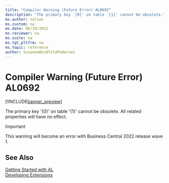 ```yaml
---
title: "Compiler Warning (Future Error) AL0692"
description: "The primary key '{0}' on table '{1}' cannot be obsolete."
ms.author: solsen
ms.custom: na
ms.date: 06/10/2022
ms.reviewer: na
ms.suite: na
ms.tgt_pltfrm: na
ms.topic: reference
author: SusanneWindfeldPedersen
---
```

[//]: # (START>DO_NOT_EDIT)
[//]: # (IMPORTANT:Do not edit any of the content between here and the END>DO_NOT_EDIT.)
[//]: # (Any modifications should be made in the .xml files in the ModernDev repo.)
# Compiler Warning (Future Error) AL0692

[!INCLUDE[banner_preview](../includes/banner_preview.md)]

The primary key '{0}' on table '{1}' cannot be obsolete. All related properties will have no effect.

> [!IMPORTANT]
> This warning will become an error with Business Central 2022 release wave 1.  

[//]: # (IMPORTANT: END>DO_NOT_EDIT)
## See Also  
[Getting Started with AL](../devenv-get-started.md)  
[Developing Extensions](../devenv-dev-overview.md)  